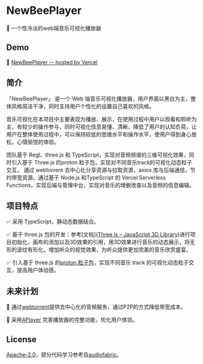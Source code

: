 # NewBeePlayer

🤟 一个性冷淡的web端音乐可视化播放器

## Demo

💖 [NewBeePlayer -- hosted by Vercel](https://new-bee-player.vercel.app/)

## 简介

「NewBeePlayer」 是一个 Web 端音乐可视化播放器，用户界面以黑白为主，整体风格简洁干净，同时支持用户个性化的设置自己喜欢的风格。

音乐可视化在本项目中主要表现为播放、展示，在使用过程中用户以观看和聆听为主，有较少的操作参与，同时可视化信息易懂、清晰，降低了用户的认知负荷，让用户在整体使用过程中，可以保持较低的思维水平和操作水平，使用户得到身心放松，心情愉悦的体验。

团队基于 Regl、three.js 和 TypeScript，实现对音频频谱的三维可视化效果，同时引入基于 Three.js 的proton 粒子包，实现对不同音乐track的可视化动态粒子交互。 
通过 webtorrent 去中心化分享资源与拉取资源，axios 库与后端通信，节约带宽资源。通过基于 Node.js 和TypeScript 的 Vercel Serverless Functions，实现后端与管理中台，实现对音乐的增删改查以及音频的信息编辑。

## 项目特点

✅ 采用 TypeScript，静动态数据结合。

✅ 基于 three.js 包的开发：参考[文档]([Three.js – JavaScript 3D Library](https://threejs.org/))进行项目初始化，画布的添加以及3D效果的引用，用3D效果进行音乐的动态展示，将无形的波纹有形化，增加听众的视觉效果，为听众提供更加完美的音乐欣赏盛宴。

✅ 引入基于 three.js 的[proton 粒子包](https://drawcall.github.io/Proton/)，实现不同音乐 track 的可视化动态粒子交互，提高用户体验感。

## 未来计划

💭 通过[webtorrent](https://github.com/webtorrent/webtorrent)提供去中心化的音频服务，通过P2P的方式降低带宽成本。

💭 采用[APlayer](https://github.com/MoePlayer/APlayer) 完善播放器的完整功能，优化用户体验。

## License

[Apache-2.0](https://github.com/FrontendNewbies/NewBeePlayer/blob/main/LICENSE)，部分代码学习参考自[audiofabric](https://github.com/rolyatmax/audiofabric)。

